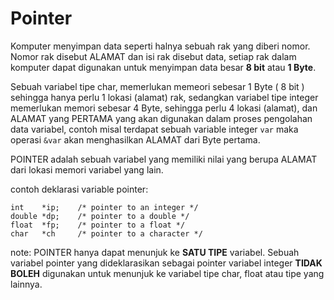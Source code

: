 # Pointer

Komputer menyimpan data seperti halnya sebuah rak yang diberi nomor. Nomor rak disebut ALAMAT dan isi rak disebut data, setiap rak dalam komputer dapat digunakan untuk menyimpan data besar **8 bit** atau **1 Byte**.

Sebuah variabel tipe char, memerlukan memeori sebesar 1 Byte ( 8 bit ) sehingga hanya perlu 1 lokasi (alamat)  rak, sedangkan variabel tipe integer memerlukan memori sebesar 4 Byte, sehingga perlu 4 lokasi (alamat), dan ALAMAT yang PERTAMA yang akan digunakan dalam proses pengolahan data variabel, contoh misal terdapat sebuah variable integer ` var ` maka operasi ` &var ` akan menghasilkan ALAMAT dari Byte pertama.   


POINTER  adalah sebuah variabel yang memiliki nilai yang berupa ALAMAT dari lokasi memori variabel yang lain.

contoh deklarasi variable pointer:

    int    *ip;    /* pointer to an integer */
    double *dp;    /* pointer to a double */
    float  *fp;    /* pointer to a float */
    char   *ch     /* pointer to a character */

note:
POINTER hanya dapat menunjuk ke **SATU TIPE** variabel. Sebuah variabel pointer yang dideklarasikan sebagai pointer variabel integer **TIDAK BOLEH** digunakan untuk menunjuk ke variabel tipe char, float atau tipe yang lainnya.
